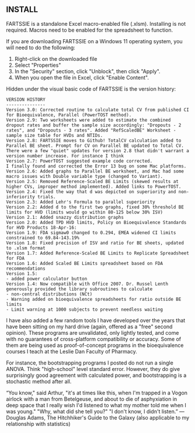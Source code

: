 INSTALL
-------
FARTSSIE is a standalone Excel macro-enabled file (.xlsm). Installing is not required. Macros need to be enabled for the spreadsheet to function.<p>
If you are downloading FARTSSIE on a Windows 11 operating system, you will need to do the following:
<ol>
<li>Right-click on the downloaded file</li>
<li>Select "Properties"</li>
<li>In the "Security" section, click "Unblock", then click "Apply".</li>
<li>When you open the file in Excel, click "Enable Content".</li>
</ol>
<p>
Hidden under the visual basic code of FARTSSIE is the version history:<p>

```
VERSION HISTORY
---------------
Version 3.0: Corrected routine to calculate total CV from published CI for Bioequivalence, Parallel (PowerTOST method).
Version 2.9: Two worksheets were added to estimate the combined dropout rates and buffer the sample size accordingly: "Dropouts - 2 rates", and "Dropouts - 3 rates". Added "RefScaledBE" Worksheet - sample size table for HVDs and NTIDs.
Version 2.8: FARTSSIE moves to Github! TotalCV calculation added to Parallel BE sheet. Prompt for CV on Parallel BE updated to Total CV.
There were a few "quiet" updates for version 2.8 that didn't warrant a version number increase. For instance I think 
Version 2.7: PowerTOST suggested example code corrected.
I finally found and corrected the Error 13 bug on some Mac platforms.
Version 2.6: Added graphs to Parallel BE worksheet, and Mac had some macro issues with Double variable type (changed to Variant).
Version 2.5: Removed Reference-Scaled BE Limits (skewed results at higher CVs, improper method implemented). Added links to PowerTOST.
Version 2.4: Fixed the way that d was depicted on superiority and non-inferiority trials.
Version 2.3: Added Lehr's Formula to parallel superiority
Version 2.2: Added d to the first two graphs, fixed 30% threshold BE limits for HVD (limits would go within 80-125 below 30% ISV)
Version 2.1: Added snazzy distribution graphs
Version 2.0: Added TPD HVD limits, Policy on Bioequivalence Standards for HVD Products 18-Apr-16:
Version 1.9: FDA sigmaw0 changed to 0.294, EMEA widened CI limits constrained to 69.84-143.19%
Version 1.8: Fixed precision of ISV and ratio for BE sheets, updated to .xlsm format
Version 1.7: Added Reference-Scaled BE Limits to Replicate Spreadsheet for FDA
Version 1.6: Added Scaled BE Limits spreadsheet based on FDA recommendations
Version 1.5:
- added power calculator button
Version 1.4: Now compatible with Office 2007. Dr. Russel Lenth generously provided the library subroutines to calculate
- non-central distributions (NCt)
- Warning added on bioequivalence spreadsheets for ratio outside BE limits
- Limit warning at 1000 subjects to prevent needless waiting

```
  
I have also added a few random tools I have developed over the years that have been sitting on my hard drive (again, offered as a "free" second opinion).
These programs are unvalidated, only lightly tested, and come with no guarantees of cross-platform compatibility or accuracy. Some of them are being used as proof-of-concept programs in the bioequivalence courses I teach at the Leslie Dan Faculty of Pharmacy.

For instance, the bootstrapping programs I posted do not run a single ANOVA. Think "high-school" level standard error. However, they do give surprisingly good agreement with calculated power, and bootstrapping is a stochastic method after all.

“You know," said Arthur, "it's at times like this, when I'm trapped in a Vogon airlock with a man from Betelgeuse, and about to die of asphyxiation in deep space that I really wish I'd listened to what my mother told me when I was young."
"Why, what did she tell you?"
"I don't know, I didn't listen.”
― Douglas Adams, The Hitchhiker's Guide to the Galaxy
(also applicable to my relationship with statistics)
